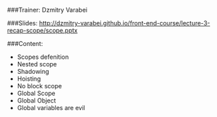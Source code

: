 ###Trainer: Dzmitry Varabei

###Slides:
http://dzmitry-varabei.github.io/front-end-course/lecture-3-recap-scope/scope.pptx

###Content:
- Scopes defenition
- Nested scope
- Shadowing
- Hoisting
- No block scope
- Global Scope
- Global Object
- Global variables are evil
